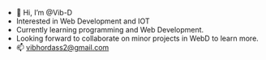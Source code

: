 - 👋 Hi, I’m @Vib-D
-  Interested in Web Development and IOT
-  Currently learning programming and Web Development.
-  Looking forward to collaborate on minor projects in WebD to learn more.
- 📫  vibhordass2@gmail.com

<!---
Vib-D/Vib-D is a ✨ special ✨ repository because its `README.md` (this file) appears on your GitHub profile.
You can click the Preview link to take a look at your changes.
--->
